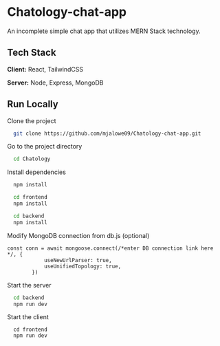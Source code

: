# Chatology-chat-app
An incomplete simple chat app that utilizes MERN Stack technology.

## Tech Stack

**Client:** React, TailwindCSS

**Server:** Node, Express, MongoDB


## Run Locally

Clone the project

```bash
  git clone https://github.com/mjalowe09/Chatology-chat-app.git
```

Go to the project directory

```bash
  cd Chatology
```

Install dependencies
```bash
  npm install
```

```bash
  cd frontend
  npm install

```
```bash
  cd backend
  npm install
```
  
Modify MongoDB connection from db.js (optional)  
```
const conn = await mongoose.connect(/*enter DB connection link here */, {
            useNewUrlParser: true,
            useUnifiedTopology: true,
        })
```
Start the server
```bash
  cd backend
  npm run dev
```
Start the client
``` 
  cd frontend
  npm run dev
```
